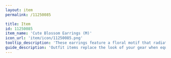 ```yaml
---
layout: item
permalink: /11250085

title: Item
id: 11250085
item_name: 'Cute Blossom Earrings (M)'
icon_url: 'item/icon/11250085.png'
tooltip_description: 'These earrings feature a floral motif that radiates the freshness of dryer sheets.'
guide_description: 'Outfit items replace the look of your gear when equipped.'
---
```

